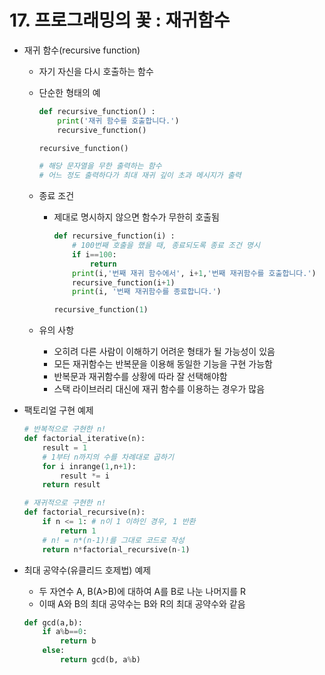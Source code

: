 # 17. 프로그래밍의 꽃 : 재귀함수

- 재귀 함수(recursive function)
    - 자기 자신을 다시 호출하는 함수
    - 단순한 형태의 예
        
        ```python
        def recursive_function() :
        	print('재귀 함수를 호출합니다.')
        	recursive_function()
        
        recursive_function()
        
        # 해당 문자열을 무한 출력하는 함수
        # 어느 정도 출력하다가 최대 재귀 깊이 초과 메시지가 출력
        ```
        
    - 종료 조건
        - 제대로 명시하지 않으면 함수가 무한히 호출됨
            
            ```python
            def recursive_function(i) :
            	# 100번째 호출을 했을 때, 종료되도록 종료 조건 명시
            	if i==100:
            		return
            	print(i,'번째 재귀 함수에서', i+1,'번째 재귀함수를 호출합니다.')
            	recursive_function(i+1)
            	print(i, '번째 재귀함수를 종료합니다.')
            
            recursive_function(1)
            ```
            
    - 유의 사항
        - 오히려 다른 사람이 이해하기 어려운 형태가 될 가능성이 있음
        - 모든 재귀함수는 반복문을 이용해 동일한 기능을 구현 가능함
        - 반복문과 재귀함수를 상황에 따라 잘 선택해야함
        - 스택 라이브러리 대신에 재귀 함수를 이용하는 경우가 많음

- 팩토리얼 구현 예제
    
    ```python
    # 반복적으로 구현한 n!
    def factorial_iterative(n):
    	result = 1
    	# 1부터 n까지의 수를 차례대로 곱하기
    	for i inrange(1,n+1):
    		result *= i
    	return result
    
    # 재귀적으로 구현한 n!
    def factorial_recursive(n):
    	if n <= 1: # n이 1 이하인 경우, 1 반환
    		return 1
    	# n! = n*(n-1)!를 그대로 코드로 작성
    	return n*factorial_recursive(n-1)
    ```
    
- 최대 공약수(유클리드 호제법) 예제
    - 두 자연수 A, B(A>B)에 대하여 A를 B로 나눈 나머지를 R
    - 이때 A와 B의 최대 공약수는 B와 R의 최대 공약수와 같음
    
    ```python
    def gcd(a,b):
    	if a%b==0:
    		return b
    	else:
    		return gcd(b, a%b)
    ```